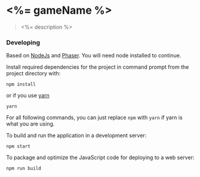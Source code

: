# <%= gameName %>

> <%= description %>

### Developing

Based on [NodeJs](https://nodejs.org/en/) and [Phaser](http://phaser.io/). You will need node installed to continue.

Install required dependencies for the project in command prompt from the project directory with:

`npm install`

or if you use [yarn](https://github.com/yarnpkg/yarn)

`yarn`

For all following commands, you can just replace `npm` with `yarn` if yarn is what you are using.

To build and run the application in a development server:

`npm start`

To package and optimize the JavaScript code for deploying to a web server:

`npm run build`
